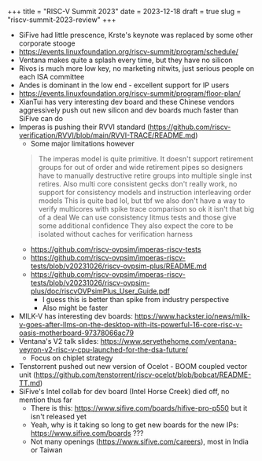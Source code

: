 +++
title = "RISC-V Summit 2023"
date = 2023-12-18
draft = true
slug = "riscv-summit-2023-review"
+++

- SiFive had little prescence, Krste's keynote was replaced by some other corporate stooge
- https://events.linuxfoundation.org/riscv-summit/program/schedule/
- Ventana makes quite a splash every time, but they have no silicon
- Rivos is much more low key, no marketing nitwits, just serious people on each ISA committee
- Andes is dominant in the low end - excellent support for IP users
- https://events.linuxfoundation.org/riscv-summit/program/floor-plan/
- XianTui has very interesting dev board and these Chinese vendors aggressively push out new silicon and dev boards much faster than SiFive can do
- Imperas is pushing their RVVI standard (https://github.com/riscv-verification/RVVI/blob/main/RVVI-TRACE/README.md)
    - Some major limitations however
    > The imperas model is quite primitive. It doesn't support retirement groups for out of order and wide retirement pipes so designers have to manually destructive retire groups into multiple single inst retires. Also multi core consistent gecks don't really work, no support for consistency models and instruction interleaving order models
    > This is quite bad lol, but tbf we also don't have a way to verify multicores with spike trace comparison so ok it isn't that big of a deal
    > We can use consistency litmus tests and those give some additional confidence
    > They also expect the core to be isolated without caches for verification harness
    - https://github.com/riscv-ovpsim/imperas-riscv-tests
    - https://github.com/riscv-ovpsim/imperas-riscv-tests/blob/v20231026/riscv-ovpsim-plus/README.md
    - https://github.com/riscv-ovpsim/imperas-riscv-tests/blob/v20231026/riscv-ovpsim-plus/doc/riscvOVPsimPlus_User_Guide.pdf
        - I guess this is better than spike from industry perspective
        - Also might be faster
- MILK-V has interesting dev boards: https://www.hackster.io/news/milk-v-goes-after-llms-on-the-desktop-with-its-powerful-16-core-risc-v-oasis-motherboard-97378066ac79
- Ventana's V2 talk slides: https://www.servethehome.com/ventana-veyron-v2-risc-v-cpu-launched-for-the-dsa-future/
    - Focus on chiplet strategy
- Tenstorrent pushed out new version of Ocelot - BOOM coupled vector unit (https://github.com/tenstorrent/riscv-ocelot/blob/bobcat/README-TT.md)
- SiFive's Intel collab for dev board (Intel Horse Creek) died off, no mention thus far
    - There is this: https://www.sifive.com/boards/hifive-pro-p550 but it isn't released yet
    - Yeah, why is it taking so long to get new boards for the new IPs: https://www.sifive.com/boards ???
    - Not many openings (https://www.sifive.com/careers), most in India or Taiwan
